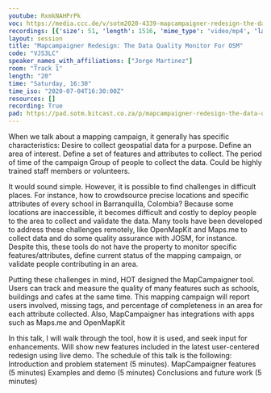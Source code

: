 ```yaml
---
youtube: RxmkNAHPrPk
voc: https://media.ccc.de/v/sotm2020-4339-mapcampaigner-redesign-the-data-quality-monitor-for-osm
recordings: [{'size': 51, 'length': 1516, 'mime_type': 'video/mp4', 'language': 'eng', 'filename': 'sotm2020-4339-eng-Mapcampaigner_Redesign_The_Data_Quality_Monitor_For_OSM_sd.mp4', 'state': 'new', 'folder': 'h264-sd', 'high_quality': False, 'width': 720, 'height': 576, 'updated_at': '2020-07-15T01:13:44.438+02:00', 'recording_url': 'https://cdn.media.ccc.de/events/sotm/2020/h264-sd/sotm2020-4339-eng-Mapcampaigner_Redesign_The_Data_Quality_Monitor_For_OSM_sd.mp4', 'url': 'https://media.ccc.de/public/recordings/47472', 'event_url': 'https://media.ccc.de/public/events/19380c6e-1f22-5bb5-991b-718ba7adc6da', 'conference_url': 'https://media.ccc.de/public/conferences/sotm2020'}, {'size': 176, 'length': 1516, 'mime_type': 'video/webm', 'language': 'eng', 'filename': 'sotm2020-4339-eng-Mapcampaigner_Redesign_The_Data_Quality_Monitor_For_OSM_webm-hd.webm', 'state': 'new', 'folder': 'webm-hd', 'high_quality': True, 'width': 1920, 'height': 1080, 'updated_at': '2020-07-15T01:13:18.440+02:00', 'recording_url': 'https://cdn.media.ccc.de/events/sotm/2020/webm-hd/sotm2020-4339-eng-Mapcampaigner_Redesign_The_Data_Quality_Monitor_For_OSM_webm-hd.webm', 'url': 'https://media.ccc.de/public/recordings/47471', 'event_url': 'https://media.ccc.de/public/events/19380c6e-1f22-5bb5-991b-718ba7adc6da', 'conference_url': 'https://media.ccc.de/public/conferences/sotm2020'}, {'size': 66, 'length': 1516, 'mime_type': 'video/webm', 'language': 'eng', 'filename': 'sotm2020-4339-eng-Mapcampaigner_Redesign_The_Data_Quality_Monitor_For_OSM_webm-sd.webm', 'state': 'new', 'folder': 'webm-sd', 'high_quality': False, 'width': 720, 'height': 576, 'updated_at': '2020-07-15T01:11:08.550+02:00', 'recording_url': 'https://cdn.media.ccc.de/events/sotm/2020/webm-sd/sotm2020-4339-eng-Mapcampaigner_Redesign_The_Data_Quality_Monitor_For_OSM_webm-sd.webm', 'url': 'https://media.ccc.de/public/recordings/47470', 'event_url': 'https://media.ccc.de/public/events/19380c6e-1f22-5bb5-991b-718ba7adc6da', 'conference_url': 'https://media.ccc.de/public/conferences/sotm2020'}, {'size': 23, 'length': 1516, 'mime_type': 'audio/mpeg', 'language': 'eng', 'filename': 'sotm2020-4339-eng-Mapcampaigner_Redesign_The_Data_Quality_Monitor_For_OSM_mp3.mp3', 'state': 'new', 'folder': 'mp3', 'high_quality': False, 'width': 0, 'height': 0, 'updated_at': '2020-07-15T00:56:47.526+02:00', 'recording_url': 'https://cdn.media.ccc.de/events/sotm/2020/mp3/sotm2020-4339-eng-Mapcampaigner_Redesign_The_Data_Quality_Monitor_For_OSM_mp3.mp3', 'url': 'https://media.ccc.de/public/recordings/47467', 'event_url': 'https://media.ccc.de/public/events/19380c6e-1f22-5bb5-991b-718ba7adc6da', 'conference_url': 'https://media.ccc.de/public/conferences/sotm2020'}, {'size': 145, 'length': 1516, 'mime_type': 'video/mp4', 'language': 'eng', 'filename': 'sotm2020-4339-eng-Mapcampaigner_Redesign_The_Data_Quality_Monitor_For_OSM_hd.mp4', 'state': 'new', 'folder': 'h264-hd', 'high_quality': True, 'width': 1920, 'height': 1080, 'updated_at': '2020-07-15T00:50:51.160+02:00', 'recording_url': 'https://cdn.media.ccc.de/events/sotm/2020/h264-hd/sotm2020-4339-eng-Mapcampaigner_Redesign_The_Data_Quality_Monitor_For_OSM_hd.mp4', 'url': 'https://media.ccc.de/public/recordings/47464', 'event_url': 'https://media.ccc.de/public/events/19380c6e-1f22-5bb5-991b-718ba7adc6da', 'conference_url': 'https://media.ccc.de/public/conferences/sotm2020'}]
layout: session
title: "Mapcampaigner Redesign: The Data Quality Monitor For OSM"
code: "VJS3LC"
speaker_names_with_affiliations: ["Jorge Martinez"]
room: "Track 1"
length: "20"
time: "Saturday, 16:30"
time_iso: "2020-07-04T16:30:00Z"
resources: []
recording: True
pad: https://pad.sotm.bitcast.co.za/p/mapcampaigner-redesign-the-data-quality-monitor-fo
---
```

When we talk about a mapping campaign, it generally has specific characteristics:
Desire to collect geospatial data for a purpose.
Define an area of interest.
Define a set of features and attributes to collect.
The period of time of the campaign
Group of people to collect the data. Could be highly trained staff members or volunteers.

It would sound simple. However, it is possible to find challenges in difficult places. For instance, how to crowdsource precise locations and specific attributes of every school in Barranquilla, Colombia? Because some locations are inaccessible, it becomes difficult and costly to deploy people to the area to collect and validate the data. Many tools have been developed to address these challenges remotely, like OpenMapKit and Maps.me to collect data and do some quality assurance with JOSM, for instance. Despite this, these tools do not have the property to monitor specific features/attributes, define current status of the mapping campaign, or validate people contributing in an area.

Putting these challenges in mind, HOT designed the MapCampaigner tool. Users can track and measure the quality of many features such as schools, buildings and cafes at the same time. This mapping campaign will report users involved, missing tags, and percentage of completeness in an area for each attribute collected. Also, MapCampaigner has integrations with apps such as Maps.me and OpenMapKit

In this talk, I will walk through the tool, how it is used, and seek input for enhancements. Will show new features included in the latest user-centered redesign using  live demo. The schedule of this talk is the following:
Introduction and problem statement (5 minutes).
MapCampaigner features (5 minutes)
Examples and demo (5 minutes)
Conclusions and future work (5 minutes)
